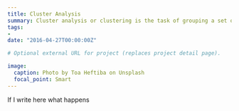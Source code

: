 ```yaml
---
title: Cluster Analysis
summary: Cluster analysis or clustering is the task of grouping a set of objects in such a way that objects in the same group are more similar to each other than to those in other groups.
tags:
- 
date: "2016-04-27T00:00:00Z"

# Optional external URL for project (replaces project detail page).

image:
  caption: Photo by Toa Heftiba on Unsplash
  focal_point: Smart
---
```


If I write here what happens

